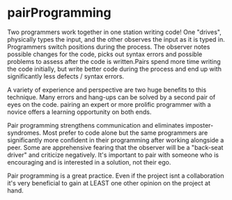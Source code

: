 # pairProgramming

Two programmers work  together in one station writing code! One "drives", physically types the input, and the other observes the input as it is typed in. Programmers switch positions during the process. The observer notes possible changes for the code, picks out syntax errors and possible problems to assess after the code is written.Pairs spend more time writing the code initially, but write better code during the process and end up with significantly less defects / syntax errors. 

A variety of experience and perspective are two huge benefits to this technique. Many errors and hang-ups can be solved by a second pair of eyes on the code. pairing an expert or more prolific programmer with a novice offers a learning opportunity on both ends.

Pair programming strengthens communication and eliminates imposter-syndromes. Most prefer to code alone but the same programmers are significantly more confident in their programming after working alongside a peer. Some are apprehensive fearing that the observer will be a "back-seat driver" and criticize negatively. It's important to pair with someone who is encouraging and is interested in a solution, not their ego. 

Pair programming is a great practice. Even if the project isnt a collaboration it's very beneficial to gain at LEAST one other opinion on the project at hand.
